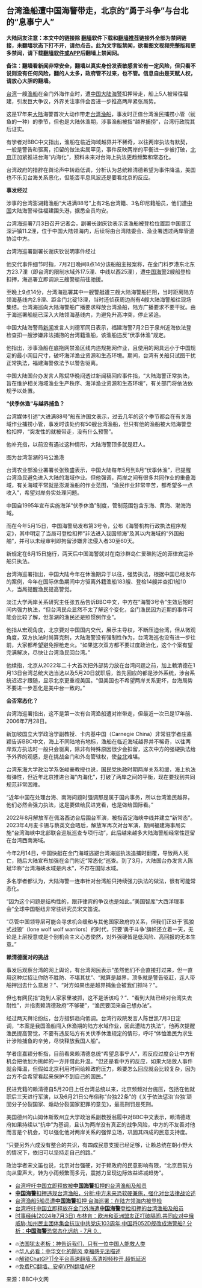  <!-- 面包屑导航 --> <h2>台湾渔船遭中国海警带走，北京的“勇于斗争”与台北的“息事宁人”</h2> <p class="notice"><b>大陆网友注意：本文中的链接除 <a href="https://github.com/bannedbook/fanqiang" >翻墙</a>软件下载和<a href="https://github.com/killgcd/justmysocks/blob/master/README.md">翻墙推荐</a>链接外全部为禁网链接，未翻墙状态下打不开，请勿点击。此为文字版禁闻，欲看图文视频完整版和更多禁闻，请下载<a href="https://github.com/bannedbook/fanqiang">翻墙软件或APP</a>后翻墙上禁闻网。</p><p>备注：翻墙看新闻非常安全，翻墙以真实身份发表敏感言论有一定风险，但只看不说则没有任何风险，翻的人太多，政府管不过来，也不管。信息自由是天赋人权，请放心大胆的翻墙。</b></p>  <div class="entry"> <p><a href="https://www.bannedbook.org/bnews/tag/%e5%8f%b0%e6%b9%be/" class="st_tag internal_tag" rel="tag" title="标签 台湾 下的日志">台湾</a>一艘<a href="https://www.bannedbook.org/bnews/tag/%e6%b8%94%e8%88%b9/" class="st_tag internal_tag" rel="tag" title="标签 渔船 下的日志">渔船</a>在金门外海作业时，遭<span class='wp_keywordlink_affiliate'><a href="https://www.bannedbook.org/" title="中国" target="_blank">中国</a></span><span class='wp_keywordlink_affiliate'><a href="https://www.bannedbook.org/" title="大陆" target="_blank">大陆</a></span><a href="https://www.bannedbook.org/bnews/tag/%E6%B5%B7%E8%AD%A6/" class="st_tag internal_tag" rel="tag" title="标签 海警 下的日志">海警</a>扣押带走，船上5人被带往福建，引发巨大争议，外界关注事件会否进一步推高两岸紧张局势。</p> <p>这是17年来<a href="https://www.bannedbook.org/bnews/tag/%e5%a4%a7%e9%99%86/" class="st_tag internal_tag" rel="tag" title="标签 大陆 下的日志">大陆</a>海警首次大动作带走<a href="https://www.bannedbook.org/bnews/tag/%E5%8F%B0%E6%B9%BE%E6%B8%94%E8%88%B9/" class="st_tag internal_tag" rel="tag" title="标签 台湾渔船 下的日志">台湾渔船</a>，事发时正值台湾渔民捕捞小管（鱿鱼的一种）的季节，但也是大陆休渔期，涉事渔船被指“越界捕捞”，台湾行政院其后证实。</p> <p>有学者对BBC中文指出，渔船在临近海域越界并不稀奇，以往两岸执法有默契，一般是警告和驱离，扣留的做法实属罕见，事件反映两岸的平衡进一步被打破，<a href="https://www.bannedbook.org/bnews/tag/%e5%8c%97%e4%ba%ac/" class="st_tag internal_tag" rel="tag" title="标签 北京 下的日志">北京</a>正加紧推进台海“内海化”，预料未来对台海上执法更趋频繁和常态化。</p> <p>台湾政府的措辞在舆论声中转趋低调，分析认为总统赖清德希望为事件降温，美国也不乐见台海关系恶化，但能否平息风波还是要看北京的反应。</p> <p><strong>事发经过</strong></p> <p>涉事的台湾澎湖籍渔船“大进满88号”上有2名台湾籍、3名印尼籍船员，他们遭<a href="https://www.bannedbook.org/bnews/tag/%E4%B8%AD%E5%9B%BD/" class="st_tag internal_tag" rel="tag" title="标签 中国 下的日志">中国</a>大陆海警带往福建围头港，据悉全员均安。</p> <p>台湾海巡署7月3日召开记者会，副署长谢庆钦表示该渔船被登检位置距中国晋江深沪镇11.2浬，位于中国大陆领海内，后续将由台湾陆委会、渔业署透过两岸管道协洽中方。</p> <p>台湾海巡署副署长谢庆钦说明事件经过</p> <p>他交代事件细节时指，7月2日晚间8点14分该船船主报案称，在金门料罗港东北东方23.7浬（即台湾的限制水域外17.5浬、中线以西25浬），遭<a href="https://www.bannedbook.org/bnews/tag/%e4%b8%ad%e5%9b%bd%e6%b5%b7%e8%ad%a6/" class="st_tag internal_tag" rel="tag" title="标签 中国海警 下的日志">中国海警</a>2艘船登检扣押，海巡署立即调派三艘警艇前往驰援。</p> <p>至晚上9点14分，台湾海巡署其中一艘警艇遭三艘大陆海警船拦阻，当时距离陆方领海基线内2.9浬、距金门北碇13浬，当时还侦获周边尚有4艘大陆海警船往现场集结。台湾海巡向大陆海警船广播要求释放台湾渔船，陆方广播要求不要干扰。由于海巡署船艇已深入大陆领海基线内，为避免升高冲突，停止紧追。</p> <p>中国大陆海警局<span class='wp_keywordlink_affiliate'><a href="https://www.bannedbook.org/" title="新闻">新闻</a></span>发言人刘德军同日表示，福建海警7月2日于泉州近海依法登检查扣一艘涉嫌非法捕捞的台湾籍渔船，该渔船违反“伏季休渔”规定。</p>  <p>他指出，涉事渔船在底拖网禁渔区线内违规拖网作业，且使用的网具远小于中国规定的最小网目尺寸，破坏海洋渔业资源和生态环境。期间，台湾有关船只试图干扰正常执法，福建海警依法予以警告驱离。</p> <p>中国大陆国台办发言人陈斌华晚间透过新闻稿回应事件指，“大陆海警正常执法，旨在维护相关海域渔业生产秩序、海洋渔业资源和生态环境”，有关部门将依法依规予以处置。</p> <p><strong>“伏季休渔”与越界捕鱼？</strong></p> <p>台湾媒体引述“大进满88号”船东许国文表示，过去几年的这个季节都会在有关海域作业捕捞小管，事发时该处约有50艘台湾渔船，但只有他的渔船被大陆海警登检扣押，“突发性的就被带走，没有什么预警”。</p> <p>他补充指，以前没有遇过这种情形，大陆海警顶多就是赶人。</p> <p>图为台湾澎湖的马公渔港</p> <p>台湾农业部渔业署署长张致盛表示，中国大陆每年5月到8月“伏季休渔”，已提醒台湾渔民避免进入大陆的海域作业。但他强调，两岸之间有很多共同作业的重叠海域，有关海域平常就是澎湖渔船的作业范围，“渔民作业非常辛苦，都希望多一点收入”，希望对岸务实处理问题。</p> <p>中国自1995年宣布实施海洋“伏季休渔”制度，管制范围包含东海、黄海、渤海海域。</p> <p>而在今年5月15日，中国海警局发布第3号令，公布《海警机构行政执法程序规定》，其中明定了当局可登检扣押“非法进入我国领海”及其以内海域的“外国船舶”，并可以未经审判即拘留涉嫌非法侵入者30至60天。</p> <p>新规定在6月15日施行，两天后中国海警就对在南沙群岛仁爱礁附近的菲律宾运补船只执法。</p> <p>台湾海巡署指出，中国大陆今年在休渔期异于以往，强势执法，根据中国已经发布的案例，今年在国际休鱼期间中方驱离外籍渔船183艘、登检14艘并查扣1船10人，当局提醒渔民提高警觉。</p>  <p>淡江大学两岸关系研究主任张五岳告诉BBC中文，中方在“海警3号令”生效后短时间内强力执法，“但台湾民众显然不太了解这个变化，金门渔民因为近期的事件可能会比较了解，但澎湖的渔民还是照惯例作业”。</p> <p>他指从宏观角度，北京要对中国国内交代，展示主导权，不断压迫台湾，但从微观角度，双方执法时尚算克制，大陆海警没有强制性作为，台湾海巡也没有进一步往前，大家都希望避免擦枪走火。“如果这次双方都不要过度政治化，这个个案有望完满解决，尽快让台湾渔民回台湾。”</p> <p>他续指，北京从2022年二十大首次把外部势力放在台湾问题之前，加上赖清德在1月13日台湾总统大选当选以及5月20日就职后，首先回应的都是涉外系统，涉台系统迟迟才跟随，显示北京更重视美国。“但美国也不希望两岸关系更坏，台海局势不要进一步恶化是美中台一致的。”</p> <p><strong>会否常态化？</strong></p> <p>台湾海巡署指出，这不是第一次有台湾渔船遭对岸带走，但最近一次已是17年前、2006年7月28日。</p> <p>新加坡国立大学政治学副教授、卡内基中国（Carnegie China）非常驻学者庄嘉颖告诉BBC中文，海上不同陆地有地标，渔船在临近海域越界并不稀奇，以往两岸双方执法时一般只会驱离，除非有特殊原因很少会扣留，这次中方的强硬执法给予外界的观感，是在挑战金门和外岛管辖权，使<a href="https://www.bannedbook.org/bnews/tag/%e5%8f%b0%e5%8c%97/" class="st_tag internal_tag" rel="tag" title="标签 台北 下的日志">台北</a>难堪。</p> <p>台湾东海大学政治学系张峻豪教授也说，国民党执政时期两岸关系和缓，海上执法有弹性，但近年北京推进台海“内海化”，打破了两岸之间的平衡，现在要找到共同规范非常困难。</p> <p>“近年中国在处理台海、南海问题时强调那是属于国内事务，所以台湾渔民越界，他们必然会强力执法，这是要做给民进党看，也是做给国际看。”</p> <p>2022年8月解放军在佩洛西访台后围台军演，被指否定海峡中线并建立“新常态”。2023年4月麦卡锡与蔡英文会晤后，解放军再次对台军演，期间福建海事局实施“台湾海峡中北部联合巡航巡查专项行动”，此后越来越多大陆海警船经常性逗留在台湾西南海域。</p> <p>今年2月14日，中国快艇在金门海域逃避台湾海巡执法追捕时翻覆，导致两人死亡，随后大陆宣布加强在金门附近“常态化”巡查。到了3月，大陆国台办发言人陈斌华称“台湾海峡水域是内水”，不存在国际水域。</p> <p>多名学者都认为，大陆海警一连串针对台湾船只持续强力执法的做法，很有可能常态化。</p>  <p>“因为这个问题是结构性的，跟菲律宾的争议也是如此。”美国智库“大西洋理事会”全球中国枢纽非常驻研究员宋文笛说。</p> <p>“尽管中国领导层可能会寻求机会缓和与其他国家政府的关系，但我们正处于‘孤狼式战狼’（lone wolf wolf warriors）的时代，只要‘勇于斗争’旗帜还立着一天，无论是上层授意或是个别机会主义心态使然，对外强硬皆是低风险、高回报的无本生意。”</p> <p><strong>赖清德面对的挑战</strong></p> <p>事发后观察台湾的网上舆论，有台湾网民表示“虽然他们不会直接打过来，但一直用这种烂招让你防不胜防、不堪其扰”、“就算是越界，顶多就是警告驱赶，连人带船押回去什么意思？”、“对方如果也是越界捕鱼会被我们抓吗？”。</p> <p>但也有网民指“跑到人家家里被抓，这不是活该吗？”、“看到大陆已经对台湾失去耐性”，并指责赖清德政府“不够硬”，“渔民要回来自己想办法”。</p> <p>经过两天舆论纷纭，台方措辞趋向低调。台湾行政院发言人陈世凯7月3日定调，“本案是我国渔船闯入休渔期的陆方水域作业，因此遭陆方执法”，他再次提醒渔民提高警觉，不要有违反陆方有关伏季休渔规定的情形，呼吁“体恤渔民为求生计涉险捕鱼的辛劳，尽快释放我国人船”。</p> <p>学者庄嘉颖分析指，目前看来赖清德总统“希望息事宁人”，若反应过度会让中方有机会把他划为挑衅的一方并借此升温。“但还是看中方的反应，如果大陆放人事件就会降温，但假如北京利用时间给赖政府压力，赖要怎么回应就会比较复杂，因为台方不会希望看起来保护不到自己的国民。”</p> <p>民进党籍的赖清德自5月20日上任台湾总统以来，北京频频对台施压，包括在他就职后三天进行军演，以及6月21日公布俗称“台独22条”的《关于依法惩治‘台独’顽固分子分裂国家、煽动分裂国家犯罪的意见》，最高刑罚是死刑。</p> <p>美国德州的山姆休斯敦州立大学政治系副教授翁履中对BBC中文表示，赖清德政府如果持续以“抗中”为基调，且认为两岸没有真正的战争风险，中方的不友善对他而言是个机会，可以强化他对两岸关系的强悍立场，巩固其四成的民意支持度。</p> <p>“只要另外六成没有整合的共识，有四成民意支援已经足够，让赖总统在朝小野大的情况下，依旧可以坚持走自己的路。”</p> <p>政治学者宋文笛也说，北京对台强硬，对于赖政府的民意影响有限，“北京目前方向从雷声大，转为小雨频繁而多元，震撼力呈现边际效益递减趋势”。</p>  <!--<div id="taboola-mid-1"></div>--><ul class='op-related-articles' title='相关阅读'> <li><a href='https://www.bannedbook.org/bnews/bannedvideo/20240703/2057823.html' target='_blank'>台湾呼吁中国立即释放被<b>中国海警</b>扣押的台湾渔船及船员</a></li> <li><a href='https://www.bannedbook.org/bnews/headline/20240703/2057818.html' target='_blank'><b>中国海警</b>扣押违规台湾渔船，分析:中方未来恐软硬兼施，强化对台法律战论述</a></li> <li><a href='https://www.bannedbook.org/bnews/headline/20240703/2057704.html' target='_blank'>台湾渔船5船员遭<b>中国海警</b>扣押 台海巡署：在陆方领海内被登检</a></li> <li><a href='https://www.bannedbook.org/bnews/taiwannews/20240703/2057523.html' target='_blank'>台湾呼吁中国立即释放在金门外海遭<b>中国海警</b>登检扣押的台湾渔船及船员</a></li> <li><a href='https://www.bannedbook.org/bnews/bannedvideo/20240703/2057492.html' target='_blank'>时事经纬(2024年7月3日) 布林肯：欧洲和亚洲盟友正打破隔阂,共同应对中俄威胁;加州民主团体集会抗议中共党庆103周年;中国将052D舰改成海警船? 分析：<b>中国海警</b>恐常态化远航 - 7月 0...</a></li> </ul> <ul class="texttj"> <li>🔥<a href="https://www.bannedbook.org/bnews/ssgc/20230219/1850782.html" target="_blank">法国犹太老板：神告诉我们，只有一位中国人能救人类</a></li> <li>🔥<a href="https://www.bannedbook.org/bnews/comments/20220220/1694796.html" target="_blank">华人必看：中华文化的飓风 幸福感无法描述</a></li> <li>🔥<a href="https://github.com/bannedbook/fanqiang/wiki/V2ray%E6%9C%BA%E5%9C%BA" target="_blank">解锁ChatGPT|全平台高速翻墙:高清视频秒开,超低延迟</a></li> <li>🔥<a href="https://github.com/bannedbook/fanqiang/wiki/%E7%A6%81%E9%97%BB%E7%BD%91%E5%AE%89%E5%8D%93%E7%BF%BB%E5%A2%99%E6%96%B0%E9%97%BBAPP" target="_blank">免费PC翻墙、安卓VPN翻墙APP</a></li> </ul><p class="src-info">来源：BBC中文网 </p><a name='sharetosocial'></a> <div style="margin-bottom:5px;padding-bottom:5px;clear:both"> <div id="archive-pix-1" class="banner-ads"> <!-- AuctionX Display platform tag START --> <div id="27602x728x90x621x_ADSLOT1" clicktrack="%%CLICK_URL_ESC%%"></div>  <!-- AuctionX Display platform tag END --> </div> <div id="archive-pix-2" class="banner-ads"> <!-- AuctionX Display platform tag START --> <div id="27556x300x250x621x_ADSLOT1" clicktrack="%%CLICK_URL_ESC%%" style="margin:0 auto;text-align:center"></div>  <!-- AuctionX Display platform tag END --> </div> </div>  <div id="archive-pix-1" class="banner-ads"> <!-- AuctionX Display platform tag START --> <div id="27603x728x90x621x_ADSLOT1" clicktrack="%%CLICK_URL_ESC%%"></div>  <!-- AuctionX Display platform tag END --> </div> </div><!--END ENTRY--> 